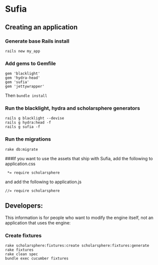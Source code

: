 # Sufia
## Creating an application
### Generate base Rails install
```rails new my_app```
### Add gems to Gemfile
```
gem 'blacklight'
gem 'hydra-head'
gem 'sufia'
gem 'jettywrapper'
```
Then `bundle install`

### Run the blacklight, hydra and scholarsphere generators
```
rails g blacklight --devise
rails g hydra:head -f
rails g sufia -f
```

### Run the migrations

```
rake db:migrate
```


###If you want to use the assets that ship with Sufia, add the following to application.css
```
 *= require scholarsphere
```
and add the following to application.js
```
//= require scholarsphere
```

## Developers:
This information is for people who want to modify the engine itself, not an application that uses the engine:
### Create fixtures
```
rake scholarsphere:fixtures:create scholarsphere:fixtures:generate
rake fixtures
rake clean spec
bundle exec cucumber fixtures
```
